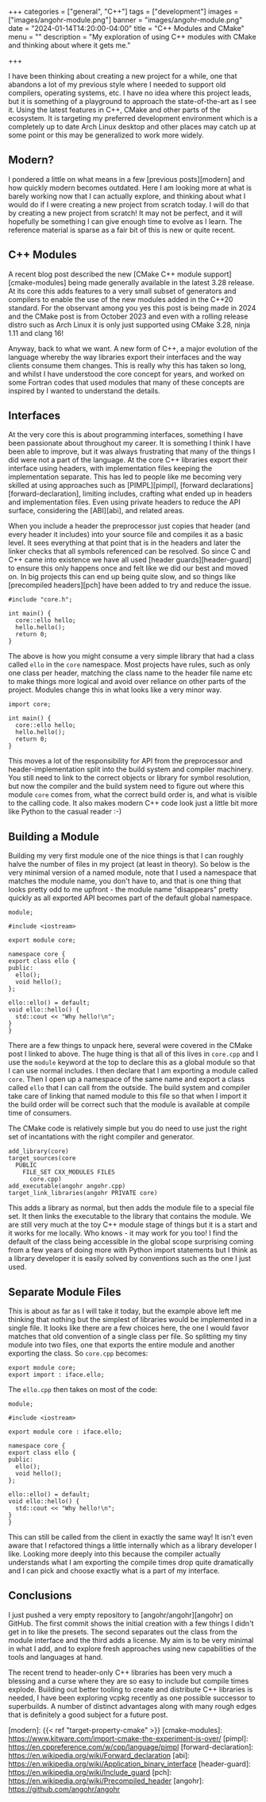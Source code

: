 +++
categories = ["general", "C++"]
tags = ["development"]
images = ["images/angohr-module.png"]
banner = "images/angohr-module.png"
date = "2024-01-14T14:20:00-04:00"
title = "C++ Modules and CMake"
menu = ""
description = "My exploration of using C++ modules with CMake and thinking about where it gets me."

+++

I have been thinking about creating a new project for a while, one that abandons a lot of my previous style where I needed to support old compilers, operating systems, etc. I have no idea where this project leads, but it is something of a playground to approach the state-of-the-art as I see it. Using the latest features in C++, CMake and other parts of the ecosystem. It is targeting my preferred development environment which is a completely up to date Arch Linux desktop and other places may catch up at some point or this may be generalized to work more widely.

Modern?
-------

I pondered a little on what means in a few [previous posts][modern] and how quickly modern becomes outdated. Here I am looking more at what is barely working now that I can actually explore, and thinking about what I would do if I were creating a new project from scratch today. I will do that by creating a new project from scratch! It may not be perfect, and it will hopefully be something I can give enough time to evolve as I learn. The reference material is sparse as a fair bit of this is new or quite recent.

C++ Modules
-----------

A recent blog post described the new [CMake C++ module support][cmake-modules] being made generally available in the latest 3.28 release. At its core this adds features to a very small subset of generators and compilers to enable the use of the new modules added in the C++20 standard. For the observant among you yes this post is being made in 2024 and the CMake post is from October 2023 and even with a rolling release distro such as Arch Linux it is only just supported using CMake 3.28, ninja 1.11 and clang 16!

Anyway, back to what we want. A new form of C++, a major evolution of the language whereby the way libraries export their interfaces and the way clients consume them changes. This is really why this has taken so long, and whilst I have understood the core concept for years, and worked on some Fortran codes that used modules that many of these concepts are inspired by I wanted to understand the details.

Interfaces
----------

At the very core this is about programming interfaces, something I have been passionate about throughout my career. It is something I think I have been able to improve, but it was always frustrating that many of the things I did were not a part of the language. At the core C++ libraries export their interface using headers, with implementation files keeping the implementation separate. This has led to people like me becoming very skilled at using approaches such as [PIMPL][pimpl], [forward declarations][forward-declaration], limiting includes, crafting what ended up in headers and implementation files. Even using private headers to reduce the API surface, considering the [ABI][abi], and related areas.

When you include a header the preprocessor just copies that header (and every header it includes) into your source file and compiles it as a basic level. It sees everything at that point that is in the headers and later the linker checks that all symbols referenced can be resolved. So since C and C++ came into existence we have all used [header guards][header-guard] to ensure this only happens once and felt like we did our best and moved on. In big projects this can end up being quite slow, and so things like [precompiled headers][pch] have been added to try and reduce the issue.
```
#include "core.h";

int main() {
  core::ello hello;
  hello.hello();
  return 0;
}
```

The above is how you might consume a very simple library that had a class called `ello` in the `core` namespace. Most projects have rules, such as only one class per header, matching the class name to the header file name etc to make things more logical and avoid over reliance on other parts of the project. Modules change this in what looks like a very minor way.
```
import core;

int main() {
  core::ello hello;
  hello.hello();
  return 0;
}
```

This moves a lot of the responsibility for API from the preprocessor and header-implementation split into the build system and compiler machinery. You still need to link to the correct objects or library for symbol resolution, but now the compiler and the build system need to figure out where this module `core` comes from, what the correct build order is, and what is visible to the calling code. It also makes modern C++ code look just a little bit more like Python to the casual reader :-)

Building a Module
-----------------

Building my very first module one of the nice things is that I can roughly halve the number of files in my project (at least in theory). So below is the very minimal version of a named module, note that I used a namespace that matches the module name, you don't have to, and that is one thing that looks pretty odd to me upfront - the module name "disappears" pretty quickly as all exported API becomes part of the default global namespace.
```
module;

#include <iostream>

export module core;

namespace core {
export class ello {
public:
  ello();
  void hello();
};

ello::ello() = default;
void ello::hello() {
  std::cout << "Why hello!\n";
}
}
```

There are a few things to unpack here, several were covered in the CMake post I linked to above. The huge thing is that all of this lives in `core.cpp` and I use the `module` keyword at the top to declare this as a global module so that I can use normal includes. I then declare that I am exporting a module called `core`. Then I open up a namespace of the same name and export a class called `ello` that I can call from the outside. The build system and compiler take care of linking that named module to this file so that when I import it the build order will be correct such that the module is available at compile time of consumers.

The CMake code is relatively simple but you do need to use just the right set of incantations with the right compiler and generator.
```
add_library(core)
target_sources(core
  PUBLIC
    FILE_SET CXX_MODULES FILES
      core.cpp)
add_executable(angohr angohr.cpp)
target_link_libraries(angohr PRIVATE core)
```

This adds a library as normal, but then adds the module file to a special file set. It then links the executable to the library that contains the module. We are still very much at the toy C++ module stage of things but it is a start and it works for me locally. Who knows - it may work for you too! I find the default of the class being accessible in the global scope surprising coming from a few years of doing more with Python import statements but I think as a library developer it is easily solved by conventions such as the one I just used.

Separate Module Files
---------------------

This is about as far as I will take it today, but the example above left me thinking that nothing but the simplest of libraries would be implemented in a single file. It looks like there are a few choices here, the one I would favor matches that old convention of a single class per file. So splitting my tiny module into two files, one that exports the entire module and another exporting the class. So `core.cpp` becomes:
```
export module core;
export import : iface.ello;
```
The `ello.cpp` then takes on most of the code:
```
module;

#include <iostream>

export module core : iface.ello;

namespace core {
export class ello {
public:
  ello();
  void hello();
};

ello::ello() = default;
void ello::hello() {
  std::cout << "Why hello!\n";
}
}
```
This can still be called from the client in exactly the same way! It isn't even aware that I refactored things a little internally which as a library developer I like. Looking more deeply into this because the compiler actually understands what I am exporting the compile times drop quite dramatically and I can pick and choose exactly what is a part of my interface.

Conclusions
-----------

I just pushed a very empty repository to [angohr/angohr][angohr] on GitHub. The first commit shows the initial creation with a few things I didn't get in to like the presets. The second separates out the class from the module interface and the third adds a license. My aim is to be very minimal in what I add, and to explore fresh approaches using new capabilities of the tools and languages at hand.

The recent trend to header-only C++ libraries has been very much a blessing and a curse where they are so easy to include but compile times explode. Building out better tooling to create and distribute C++ libraries is needed, I have been exploring vcpkg recently as one possible successor to superbuilds. A number of distinct advantages along with many rough edges that is definitely a good subject for a future post.

[modern]: {{< ref "target-property-cmake" >}}
[cmake-modules]: https://www.kitware.com/import-cmake-the-experiment-is-over/
[pimpl]: https://en.cppreference.com/w/cpp/language/pimpl
[forward-declaration]: https://en.wikipedia.org/wiki/Forward_declaration
[abi]: https://en.wikipedia.org/wiki/Application_binary_interface
[header-guard]: https://en.wikipedia.org/wiki/Include_guard
[pch]: https://en.wikipedia.org/wiki/Precompiled_header
[angohr]: https://github.com/angohr/angohr

